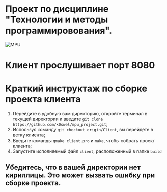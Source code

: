 # Проект по дисциплине "Технологии и методы программировования".
![MPU](https://sun9-63.userapi.com/impg/0jYhtK5zxK1Aqd7cYGzFRw568Z0QtIVyzzafQQ/FBofYU7PV0s.jpg?size=1156x230&quality=95&sign=ee3b68fc621f72472d670a7545082a48&type=album)

# Клиент прослушивает порт 8080

# Краткий инструктаж по сборке проекта клиента
1. Перейдите в удобную вам директорию, откройте терминал в текущей директории и введите ```git clone https://github.com/k0swel/mpu_project.git```;
2. Используя команду ```git checkout origin/Client```, вы перейдёте в ветку клиента;
3. Введите команды ```qmake client.pro``` и ```make```, чтобы собрать проект клиента;
4. Запустите исполняемый файл ```client```, расположенный в папке ```build```

## Убедитесь, что в вашей директории нет кириллицы. Это может вызвать ошибку при сборке проекта.
